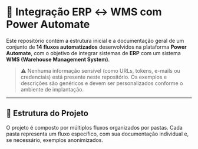 # 🔄 Integração ERP ↔️ WMS com Power Automate

Este repositório contém a estrutura inicial e a documentação geral de um conjunto de **14 fluxos automatizados** desenvolvidos na plataforma **Power Automate**, com o objetivo de integrar sistemas de **ERP** com um sistema **WMS (Warehouse Management System)**.

> ⚠️ Nenhuma informação sensível (como URLs, tokens, e-mails ou credenciais) está presente neste repositório. Os exemplos e descrições são genéricos e devem ser personalizados conforme o ambiente de implantação.

---

## 📁 Estrutura do Projeto

O projeto é composto por múltiplos fluxos organizados por pastas. Cada pasta representa um fluxo específico, com sua documentação individual e, se necessário, exemplos anonimizados.

